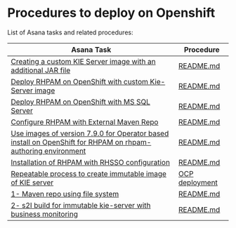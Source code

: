 # Procedures to deploy on Openshift
List of Asana tasks and related procedures:

| Asana Task | Procedure |
|---|---|
| [Creating a custom KIE Server image with an additional JAR file](https://app.asana.com/0/1200498898048415/1200561062372376/f)| [README.md](./createCustomKierServerImage/README.md)|
| [Deploy RHPAM on OpenShift with custom Kie-Server image](https://app.asana.com/0/1200498898048415/1200564580523437/f)| [README.md](./deployCustomJarOnOCP/README.md)|
| [Deploy RHPAM on OpenShift with MS SQL Server](https://app.asana.com/0/1200498898048415/1200565556279281/f)| [README.md](./msSqlServerDatabase/README.md) |
| [Configure RHPAM with External Maven Repo](https://app.asana.com/0/1200498898048415/1200564580523441/f)| [README.md](./externalMavenRepo/README.md) |
| [Use images of version 7.9.0 for Operator based install on OpenShift for RHPAM on rhpam-authoring environment](https://app.asana.com/0/1200498898048415/1200611808655029/f) | [README.md](./useImage7.9.0/README.md) |
| [Installation of RHPAM with RHSSO configuration](https://app.asana.com/0/1200498898048415/1200564580523451/f)| [README.md](./rhpamWithSSO/README.md)|
| [Repeatable process to create immutable image of KIE server](https://app.asana.com/0/1200498898048415/1200624087463989/f)| [OCP deployment](repeatableProcess/OCP_README.md) |
| [1- Maven repo using file system](https://app.asana.com/0/1200498898048415/1200767700401689/f)| [README.md](./fileSystemMavenRepo/README.md)|
| [2- s2I build for immutable kie-server with business monitoring](https://app.asana.com/0/1200498898048415/1200776224366142/f)| [README.md](./immutableImage/README.md) |